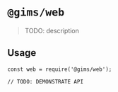 # `@gims/web`

> TODO: description

## Usage

```
const web = require('@gims/web');

// TODO: DEMONSTRATE API
```
